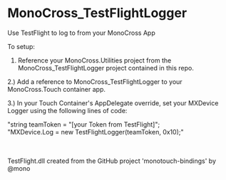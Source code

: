 MonoCross_TestFlightLogger
==========================

Use TestFlight to log to from your MonoCross App

To setup:

1. Reference your MonoCross.Utilities project from the MonoCross_TestFlightLogger project contained in this repo. 

2.) Add a reference to MonoCross_TestFlightLogger to your MonoCross.Touch container app.

3.) In your Touch Container's AppDelegate override, set your MXDevice Logger using the following lines of code:

"string teamToken = "[your Token from TestFlight]";<br>
"MXDevice.Log = new TestFlightLogger(teamToken, 0x10);"<br><br><br>

TestFlight.dll created from the GitHub project 'monotouch-bindings' by @mono 